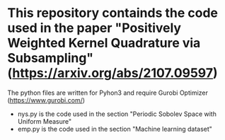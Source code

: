 # This repository containds the code used in the paper "Positively Weighted Kernel Quadrature via Subsampling" (https://arxiv.org/abs/2107.09597)

The python files are written for Pyhon3 and require Gurobi Optimizer (https://www.gurobi.com/)

- nys.py is the code used in the section "Periodic Sobolev Space with Uniform Measure"
- emp.py is the code used in the section "Machine learning dataset"
